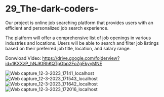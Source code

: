 # 29_The-dark-coders-
Our project is online job searching platform that provides users with an efficient and
personalized job search experience.

The platform will offer a comprehensive list of job openings in various industries and
locations. Users will be able to search and filter job listings based on their preferred job title,
location, and salary range.

Donwload Video:
https://drive.google.com/folderview?id=1KXXzP_hNJKtRhKQTpGbp2FoZgEkyyMNE


![Web capture_12-3-2023_17141_localhost](https://user-images.githubusercontent.com/99261567/224542374-665927c5-773e-42c6-856f-f69e2ccf02e1.jpeg)
![Web capture_12-3-2023_171543_localhost](https://user-images.githubusercontent.com/99261567/224542418-55f9ef57-c69f-4e09-9c5b-7af68bc44b70.jpeg)
![Web capture_12-3-2023_171642_localhost](https://user-images.githubusercontent.com/99261567/224542492-4ebc92b1-1115-4e21-a685-a7f4cb993995.jpeg)
![Web capture_12-3-2023_172016_localhost](https://user-images.githubusercontent.com/99261567/224542680-ee525453-eea3-47da-bd2f-e251847dc85e.jpeg)
